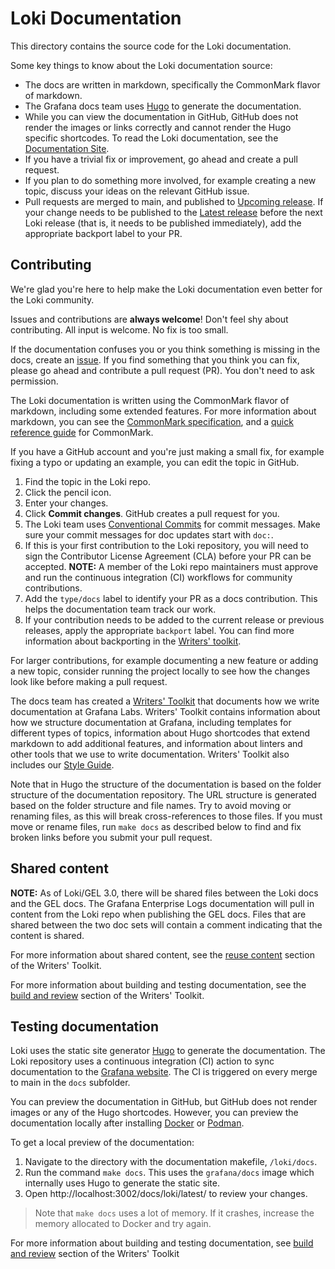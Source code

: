 # Loki Documentation

This directory contains the source code for the Loki documentation.

Some key things to know about the Loki documentation source:
- The docs are written in markdown, specifically the CommonMark flavor of markdown.
- The Grafana docs team uses [Hugo](https://gohugo.io/) to generate the documentation.
- While you can view the documentation in GitHub, GitHub does not render the images or links correctly and cannot render the Hugo specific shortcodes. To read the Loki documentation, see the [Documentation Site](https://grafana.com/docs/loki/latest/).
- If you have a trivial fix or improvement, go ahead and create a pull request.
- If you plan to do something more involved, for example creating a new topic, discuss your ideas on the relevant GitHub issue.
- Pull requests are merged to main, and published to [Upcoming release](https://grafana.com/docs/loki/next/). If your change needs to be published to the [Latest release](https://grafana.com/docs/loki/latest/) before the next Loki release (that is, it needs to be published immediately), add the appropriate backport label to your PR.  

## Contributing

We're glad you're here to help make the Loki documentation even better for the Loki community.

Issues and contributions are **always welcome**! Don't feel shy about contributing. All input is welcome. No fix is too small.

If the documentation confuses you or you think something is missing in the docs, create an [issue](https://github.com/grafana/loki/issues).
If you find something that you think you can fix, please go ahead and contribute a pull request (PR). You don't need to ask permission.

The Loki documentation is written using the CommonMark flavor of markdown, including some extended features. For more information about markdown, you can see the [CommonMark specification](https://spec.commonmark.org/), and a [quick reference guide](https://commonmark.org/help/) for CommonMark.

If you have a GitHub account and you're just making a small fix, for example fixing a typo or updating an example, you can edit the topic in GitHub.

1. Find the topic in the Loki repo.
2. Click the pencil icon.
3. Enter your changes.
4. Click **Commit changes**. GitHub creates a pull request for you.
5. The Loki team uses [Conventional Commits](https://www.conventionalcommits.org/en/v1.0.0/) for commit messages. Make sure your commit messages for doc updates start with `doc:`. 
6. If this is your first contribution to the Loki repository, you will need to sign the Contributor License Agreement (CLA) before your PR can be accepted.
**NOTE:** A member of the Loki repo maintainers must approve and run the continuous integration (CI) workflows for community contributions.
7. Add the `type/docs` label to identify your PR as a docs contribution.  This helps the documentation team track our work.
8. If your contribution needs to be added to the current release or previous releases, apply the appropriate `backport` label. You can find more information about backporting in the [Writers' toolkit](https://grafana.com/docs/writers-toolkit/review/backporting/).

For larger contributions, for example documenting a new feature or adding a new topic, consider running the project locally to see how the changes look like before making a pull request.

The docs team has created a [Writers' Toolkit](https://grafana.com/docs/writers-toolkit/) that documents how we write documentation at Grafana Labs. Writers' Toolkit contains information about how we structure documentation at Grafana, including templates for different types of topics, information about Hugo shortcodes that extend markdown to add additional features, and information about linters and other tools that we use to write documentation. Writers' Toolkit also includes our [Style Guide](https://grafana.com/docs/writers-toolkit/write/style-guide/).

Note that in Hugo the structure of the documentation is based on the folder structure of the documentation repository. The URL structure is generated based on the folder structure and file names. Try to avoid moving or renaming files, as this will break cross-references to those files. If you must move or rename files, run `make docs` as described below to find and fix broken links before you submit your pull request.

## Shared content

**NOTE:** As of Loki/GEL 3.0, there will be shared files between the Loki docs and the GEL docs. The Grafana Enterprise Logs documentation will pull in content from the Loki repo when publishing the GEL docs. Files that are shared between the two doc sets will contain a comment indicating that the content is shared.

For more information about shared content, see the [reuse content](https://grafana.com/docs/writers-toolkit/write/reuse-content/) section of the Writers' Toolkit.

For more information about building and testing documentation, see the [build and review](https://grafana.com/docs/writers-toolkit/review/) section of the Writers' Toolkit.

## Testing documentation

Loki uses the static site generator [Hugo](https://gohugo.io/) to generate the documentation. The Loki repository uses a continuous integration (CI) action to sync documentation to the [Grafana website](https://grafana.com/docs/loki/latest). The CI is triggered on every merge to main in the `docs` subfolder.

You can preview the documentation in GitHub, but GitHub does not render images or any of the Hugo shortcodes. However, you can preview the documentation locally after installing [Docker](https://www.docker.com/) or [Podman](https://podman.io/).

To get a local preview of the documentation:
1. Navigate to the directory with the documentation makefile, `/loki/docs`.
2. Run the command `make docs`. This uses the `grafana/docs` image which internally uses Hugo to generate the static site.
3. Open http://localhost:3002/docs/loki/latest/ to review your changes.

> Note that `make docs` uses a lot of memory. If it crashes, increase the memory allocated to Docker and try again.

For more information about building and testing documentation, see [build and review](https://grafana.com/docs/writers-toolkit/review/) section of the Writers' Toolkit
